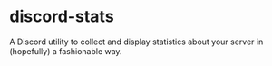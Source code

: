 # discord-stats
A Discord utility to collect and display statistics about your server in (hopefully) a fashionable way.
